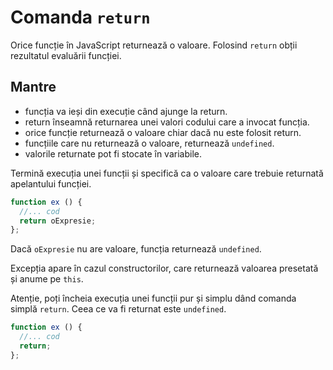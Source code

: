 # Comanda `return`

Orice funcție în JavaScript returnează o valoare. Folosind `return` obții rezultatul evaluării funcției.

## Mantre

- funcția va ieși din execuție când ajunge la return.
- return înseamnă returnarea unei valori codului care a invocat funcția.
- orice funcție returnează o valoare chiar dacă nu este folosit return.
- funcțiile care nu returnează o valoare, returnează `undefined`.
- valorile returnate pot fi stocate în variabile.

Termină execuția unei funcții și specifică ca o valoare care trebuie returnată apelantului funcției.

```javascript
function ex () {
  //... cod
  return oExpresie;
};
```
Dacă `oExpresie` nu are valoare, funcția returnează `undefined`.

Excepția apare în cazul constructorilor, care returnează valoarea presetată și anume pe `this`.

Atenție, poți încheia execuția unei funcții pur și simplu dând comanda simplă `return`. Ceea ce va fi returnat este `undefined`.

```javascript
function ex () {
  //... cod
  return;
};
```
